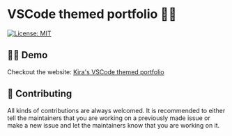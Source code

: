 # VSCode themed portfolio 👨‍💻

<a href="https://github.com/avneesh0612/portfolio/blob/main/LICENSE" target="_blank">
<img alt="License: MIT" src="https://img.shields.io/badge/License-MIT-yellow.svg" />
</a>

## 👨‍💻 Demo

Checkout the website: [Kira's VSCode themed portfolio](https://kiradev.co)

## 🤝 Contributing

All kinds of contributions are always welcomed. It is recommended to either tell the maintainers that you are working on a previously made issue or make a new issue and let the maintainers know that you are working on it.
